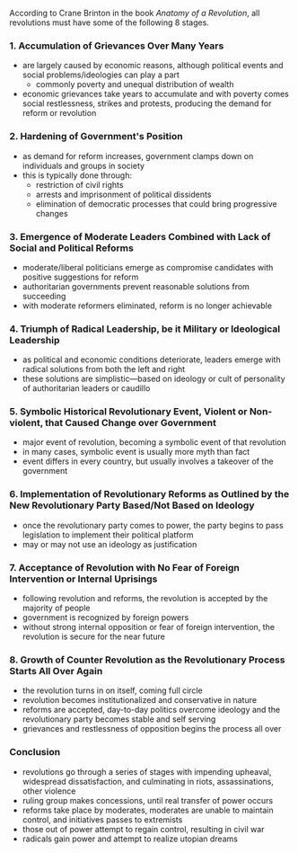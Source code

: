 According to Crane Brinton in the book _Anatomy of a Revolution_, all revolutions must have some of the following 8 stages.

### 1. Accumulation of Grievances Over Many Years

- are largely caused by economic reasons, although political events and social problems/ideologies can play a part
  - commonly poverty and unequal distribution of wealth
- economic grievances take years to accumulate and with poverty comes social restlessness, strikes and protests, producing the demand for reform or revolution

### 2. Hardening of Government's Position

- as demand for reform increases, government clamps down on individuals and groups in society
- this is typically done through:
  - restriction of civil rights
  - arrests and imprisonment of political dissidents
  - elimination of democratic processes that could bring progressive changes

### 3. Emergence of Moderate Leaders Combined with Lack of Social and Political Reforms

- moderate/liberal politicians emerge as compromise candidates with positive suggestions for reform
- authoritarian governments prevent reasonable solutions from succeeding
- with moderate reformers eliminated, reform is no longer achievable

### 4. Triumph of Radical Leadership, be it Military or Ideological Leadership

- as political and economic conditions deteriorate, leaders emerge with radical solutions from both the left and right
- these solutions are simplistic—based on ideology or cult of personality of authoritarian leaders or caudillo

### 5. Symbolic Historical Revolutionary Event, Violent or Non-violent, that Caused Change over Government

- major event of revolution, becoming a symbolic event of that revolution
- in many cases, symbolic event is usually more myth than fact
- event differs in every country, but usually involves a takeover of the government

### 6. Implementation of Revolutionary Reforms as Outlined by the New Revolutionary Party Based/Not Based on Ideology

- once the revolutionary party comes to power, the party begins to pass legislation to implement their political platform
- may or may not use an ideology as justification

### 7. Acceptance of Revolution with No Fear of Foreign Intervention or Internal Uprisings

- following revolution and reforms, the revolution is accepted by the majority of people
- government is recognized by foreign powers
- without strong internal opposition or fear of foreign intervention, the revolution is secure for the near future

### 8. Growth of Counter Revolution as the Revolutionary Process Starts All Over Again

- the revolution turns in on itself, coming full circle
- revolution becomes institutionalized and conservative in nature
- reforms are accepted, day-to-day politics overcome ideology and the revolutionary party becomes stable and self serving
- grievances and restlessness of opposition begins the process all over

### Conclusion

- revolutions go through a series of stages with impending upheaval, widespread dissatisfaction, and culminating in riots, assassinations, other violence
- ruling group makes concessions, until real transfer of power occurs
- reforms take place by moderates, moderates are unable to maintain control, and initiatives passes to extremists
- those out of power attempt to regain control, resulting in civil war
- radicals gain power and attempt to realize utopian dreams
